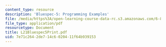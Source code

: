 ```yaml
---
content_type: resource
description: 'Bluespec-5: Programming Examples'
file: /media/https%3A/open-learning-course-data-rc.s3.amazonaws.com/6-827-multithreaded-parallelism-languages-and-compilers-fall-2002/7e71c2642de714c6020411f64b939153_L21Bluespec5Print.pdf
file_type: application/pdf
resourcetype: Document
title: L21Bluespec5Print.pdf
uid: 7e71c264-2de7-14c6-0204-11f64b939153
---
```

